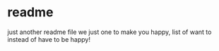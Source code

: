# readme
just another readme file
we just one to make you happy, list of want to instead of have to
be happy!
